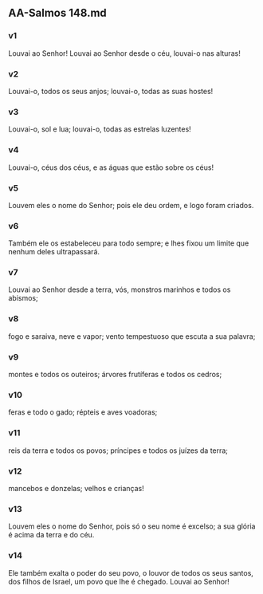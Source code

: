 ## AA-Salmos 148.md
### v1
 Louvai ao Senhor! Louvai ao Senhor desde o céu, louvai-o nas alturas!
### v2
 Louvai-o, todos os seus anjos; louvai-o, todas as suas hostes!
### v3
 Louvai-o, sol e lua; louvai-o, todas as estrelas luzentes!
### v4
 Louvai-o, céus dos céus, e as águas que estão sobre os céus!
### v5
 Louvem eles o nome do Senhor; pois ele deu ordem, e logo foram criados.
### v6
 Também ele os estabeleceu para todo sempre; e lhes fixou um limite que nenhum deles ultrapassará.
### v7
 Louvai ao Senhor desde a terra, vós, monstros marinhos e todos os abismos;
### v8
 fogo e saraiva, neve e vapor; vento tempestuoso que escuta a sua palavra;
### v9
 montes e todos os outeiros; árvores frutíferas e todos os cedros;
### v10
 feras e todo o gado; répteis e aves voadoras;
### v11
 reis da terra e todos os povos; príncipes e todos os juízes da terra;
### v12
 mancebos e donzelas; velhos e crianças!
### v13
 Louvem eles o nome do Senhor, pois só o seu nome é excelso; a sua glória é acima da terra e do céu.
### v14
 Ele também exalta o poder do seu povo, o louvor de todos os seus santos, dos filhos de Israel, um povo que lhe é chegado. Louvai ao Senhor!
